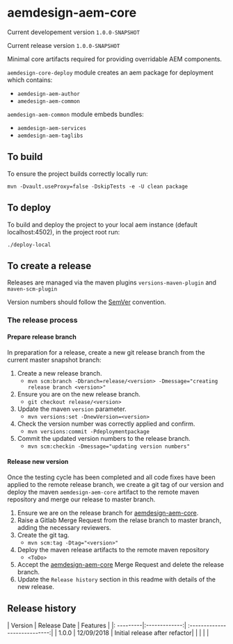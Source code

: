 # aemdesign-aem-core

Current developement version `1.0.0-SNAPSHOT`

Current release version `1.0.0-SNAPSHOT`

Minimal core artifacts required for providing overridable AEM components.
 
`aemdesign-core-deploy` module creates an aem package for deployment which contains:
 * `aemdesign-aem-author`
 * `amedesign-aem-common`
 
`aemdesign-aem-common` module embeds bundles:
 * `aemdesign-aem-services` 
 * `aemdesign-aem-taglibs` 
 
## To build
To ensure the project builds correctly locally run:

`mvn -Dvault.useProxy=false -DskipTests -e -U clean package`

## To deploy
To build and deploy the project to your local aem instance (default localhost:4502), in the project root run:

`./deploy-local`


## To create a release
Releases are managed via the maven plugins `versions-maven-plugin` and `maven-scm-plugin`

Version numbers should follow the [SemVer](https://semver.org/) convention.

### The release process
#### Prepare release branch
In preparation for a release, create a new git release branch from the current master snapshot branch:
 1. Create a new release branch.
    * `mvn scm:branch -Dbranch=release/<version> -Dmessage="creating release branch <version>"`
 2. Ensure you are on the new release branch.
    * `git checkout release/<version>`
 3. Update the maven `version` parameter. 
    * `mvn versions:set -DnewVersion=<version>`
 4. Check the version number was correctly applied and confirm.
    * `mvn versions:commit -Pdeploymentpackage`
 5. Commit the updated version numbers to the release branch. 
    * `mvn scm:checkin -Dmessage="updating version numbers"`

#### Release new version
Once the testing cycle has been completed and all code fixes have been applied to the remote release branch, we create a git tag of our version and deploy the maven `aemdesign-aem-core` artifact to the remote maven repository and merge our release to master branch.
 1. Ensure we are on the release branch for [aemdesign-aem-core](https://gitlab.com/aem.design/aemdesign-aem-core).
 2. Raise a Gitlab Merge Request from the relase branch to master branch, adding the necessary reviewers.
 3. Create the git tag.
    * `mvn scm:tag -Dtag="<version>"`
 4. Deploy the maven release artifacts to the remote maven repository
    * `<ToDo>`
 5. Accept the [aemdesign-aem-core](https://gitlab.com/aem.design/aemdesign-aem-core) Merge Request and delete the release branch.
 6. Update the `Release history` section in this readme with details of the new release.
  
 
## Release history
| Version   | Release Date  | Features                      |
|: ---------|:-------------:| :----------------------------:|
|  1.0.0    | 12/09/2018    | Initial release after refactor|
|           |               |                               |
